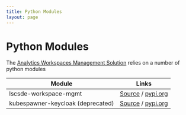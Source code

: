 ```yaml
---
title: Python Modules
layout: page
---
```


# Python Modules
The [Analytics Workspaces Management Solution](./Secure-Data-Environment/Components/Analytics-Workspace-Management-Solution.md) relies on a number of python modules

| Module | Links |
| --- | --- |
| lscsde-workspace-mgmt | [Source](https://github.com/lsc-sde/py-lscsde-workspace-mgmt) / [pypi.org](https://pypi.org/project/lscsde-workspace-mgmt/) |
| kubespawner-keycloak (deprecated) | [Source](https://github.com/lsc-sde/py-kubespawner-keycloak) / [pypi.org](https://pypi.org/project/kubespawner-keycloak/) |